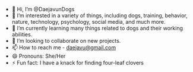 - 👋 Hi, I’m @DaejavunDogs
- 👀 I’m interested in a variety of things, including dogs, training, behavior, nature, technology, psychology, social media, and much more.
- 🌱 I’m currently learning many things related to dogs and their working abilities.
- 💞️ I’m looking to collaborate on new projects.
- 📫 How to reach me - daejavu@gmail.com
- 😄 Pronouns: She/Her
- ⚡ Fun fact: I have a knack for finding four-leaf clovers

<!---
DaejavunDogs/DaejavunDogs is a ✨ special ✨ repository because its `README.md` (this file) appears on your GitHub profile.
You can click the Preview link to take a look at your changes.
--->
